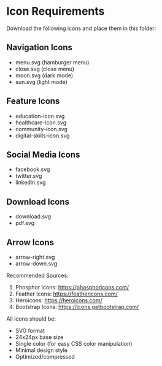 # Icon Requirements

Download the following icons and place them in this folder:

## Navigation Icons
- menu.svg (hamburger menu)
- close.svg (close menu)
- moon.svg (dark mode)
- sun.svg (light mode)

## Feature Icons
- education-icon.svg
- healthcare-icon.svg
- community-icon.svg
- digital-skills-icon.svg

## Social Media Icons
- facebook.svg
- twitter.svg
- linkedin.svg

## Download Icons
- download.svg
- pdf.svg

## Arrow Icons
- arrow-right.svg
- arrow-down.svg

Recommended Sources:
1. Phosphor Icons: https://phosphoricons.com/
2. Feather Icons: https://feathericons.com/
3. Heroicons: https://heroicons.com/
4. Bootstrap Icons: https://icons.getbootstrap.com/

All icons should be:
- SVG format
- 24x24px base size
- Single color (for easy CSS color manipulation)
- Minimal design style
- Optimized/compressed
